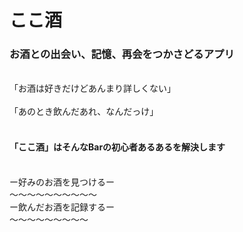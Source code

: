 # ここ酒 

### お酒との出会い、記憶、再会をつかさどるアプリ

<br />
「お酒は好きだけどあんまり詳しくない」
 <br />
 <br />
「あのとき飲んだあれ、なんだっけ」
 <br />
 <br />
 
#### 「ここ酒」はそんなBarの初心者あるあるを解決します
 <br />
ー好みのお酒を見つけるー
 <br />
〜〜〜〜〜〜〜〜〜〜
 <br />
 ー飲んだお酒を記録するー
  <br />
 〜〜〜〜〜〜〜〜〜
  <br />








